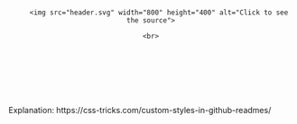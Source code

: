 <div align="center">
	<br>

		<img src="header.svg" width="800" height="400" alt="Click to see the source">

	<br>
</div>



<br>
<br>
<br>
<br>
<br>
<br>
Explanation: https://css-tricks.com/custom-styles-in-github-readmes/
